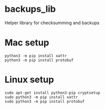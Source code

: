 # backups_lib
Helper library for checksumming and backups

# Mac setup
```
python3 -m pip install xattr
python3 -m pip install protobuf
```

# Linux setup
```
sudo apt-get install python3-pip cryptsetup
sudo python3 -m pip install xattr
sudo python3 -m pip install protobuf
```
